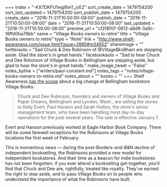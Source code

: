 +++
index = "-KX7DKFU1wgI6m1_jvE2"
sort_create_date = 1479754200
sort_last_updated = 1479754200
sort_publish_date = 1479754200
create_date = "2016-11-21T10:50:00-08:00"
publish_date = "2016-11-21T10:50:00-08:00"
date = "2016-11-21T10:50:00-08:00"
last_updated = "2016-11-21T10:50:00-08:00"
preview_url = "cf2f8f07-0612-a8d8-3a9c-18ffd0ba78bb"
name = "Village Books owners to retire"
title = "Village Books owners to retire"
type = "Note"
link = "http://www.shelf-awareness.com/issue.html?issue=2885#m34652"
shareimage = ""
twitterauto = "Sad Chuck & Dee Robinson of @VillageBksBham are stepping aside. Glad the store's in great hands."
facebookauto = "Sad to hear Chuck and Dee Robinson of Village Books in Bellingham are stepping aside, but glad to hear the store's in great hands."
make_image_tweet = "False"
notes_byline = ["writers/paul-constant.md"]
notes_tags = "notes/village-books-owners-to-retire.md"
notes_about = ""
books = ""
+++
Shelf Awareness [has the scoop](http://www.shelf-awareness.com/issue.html?issue=2885#m34652) about a big change at Bellingham bookstore Village Books:

<blockquote>Chuck and Dee Robinson, founders and owners of Village Books and Paper Dreams, Bellingham and Lynden, Wash., are selling the stores to Kelly Evert, Paul Hanson and Sarah Hutton, the store's senior management team, who have been handling most day-to-day operations for the past several years. The sale is effective January 1.</blockquote>

Evert and Hanson previously worked at Eagle Harbor Book Company. There will be some farewell receptions for the Robinsons at Village Books locations the first week of February.

This is momentous news — during the post-Borders-and-B&N decline of independent bookselling, the Robinsons provided a new model for independent bookstores. And their time as a beacon for indie bookstores has not been forgotten; if you ever attend a bookselling get-together, you'll find that Chuck and Dee are, rightfully, treated like royalty. They've earned the right to step aside, and to pass Village Books on to people who understand the importance of what the Robinsons have built.